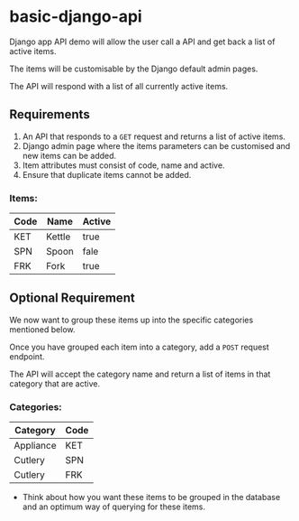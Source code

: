 # basic-django-api
Django app API demo will allow the user call a API and get back a list of active
items.

The items will be customisable by the Django default admin pages. 

The API will respond with a list of all currently active items.

## Requirements
1. An API that responds to a `GET` request and returns a list of active items.
2. Django admin page where the items parameters can be customised and new items
can be added.
3. Item attributes must consist of code, name and active.
4. Ensure that duplicate items cannot be added.

### Items:
Code | Name |  Active
------------ | ------------- | -------------
KET | Kettle | true
SPN | Spoon | fale
FRK | Fork | true

## Optional Requirement
We now want to group these items up into the specific categories mentioned below. 

Once you have grouped each item into a category, add a `POST` request endpoint. 

The API will accept the category name and return a list of items in that category that are active.

### Categories:
Category | Code
------------ | -------------
Appliance | KET
Cutlery | SPN
Cutlery | FRK

* Think about how you want these items to be grouped in the database and an optimum way
of querying for these items.
